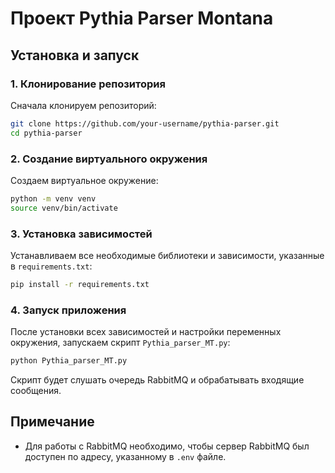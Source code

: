 # Проект Pythia Parser Montana

## Установка и запуск

### 1. Клонирование репозитория

Сначала клонируем репозиторий:

```bash
git clone https://github.com/your-username/pythia-parser.git
cd pythia-parser
```

### 2. Создание виртуального окружения

Создаем виртуальное окружение:

```bash
python -m venv venv
source venv/bin/activate
```

### 3. Установка зависимостей

Устанавливаем все необходимые библиотеки и зависимости, указанные в `requirements.txt`:

```bash
pip install -r requirements.txt
```

### 4. Запуск приложения

После установки всех зависимостей и настройки переменных окружения, запускаем скрипт `Pythia_parser_MT.py`:

```bash
python Pythia_parser_MT.py
```

Скрипт будет слушать очередь RabbitMQ и обрабатывать входящие сообщения.

## Примечание

- Для работы с RabbitMQ необходимо, чтобы сервер RabbitMQ был доступен по адресу, указанному в `.env` файле.

